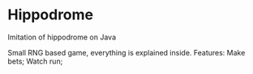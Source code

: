 # Hippodrome
Imitation of hippodrome on Java

Small RNG based game, everything is explained inside.
Features: 
Make bets;
Watch run;

